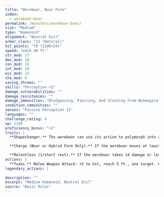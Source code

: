```yaml
---
title: "Wereboar, Boar Form"
index:
  - wereboar-boar
permalink: /monsters/wereboar-boar/
size: "Medium"
type: "Humanoid"
alignment: "Neutral Evil"
armor_class: "11 (Natural)"
hit_points: "78 (12d8+24)"
speed: "walk 40 ft."
str_mod: 17
dex_mod: 10
con_mod: 15
int_mod: 10
wis_mod: 11
cha_mod: 8
saving_throws: ""
skills: "Perception +2"
damage_vulnerabilities: ""
damage_resistances: ""
damage_immunities: "Bludgeoning, Piercing, And Slashing From Nonmagical Weapons That Aren'T Silvered"
condition_immunities: ""
senses: "Passive Perception 12"
languages: ""
challenge_rating: 4
xp: 1100
proficiency_bonus: "+2"
traits: |
  **Shapechanger.** The wereboar can use its action to polymorph into a boar-humanoid hybrid or into a boar, or back into its true form, which is humanoid. Its statistics, other than its AC, are the same in each form. Any equipment it is wearing or carrying isn't transformed. It reverts to its true form if it dies.

  **Charge (Boar or Hybrid Form Only).** If the wereboar moves at least 15 feet straight toward a target and then hits it with its tusks on the same turn, the target takes an extra 7 (2d6) slashing damage. If the target is a creature, it must succeed on a DC 13 Strength saving throw or be knocked prone.

  **Relentless (1/short rest).** If the wereboar takes 14 damage or less that would reduce it to 0 hit points, it is reduced to 1 hit point instead.
actions: |
  **Tusks.** Melee Weapon Attack: +5 to hit, reach 5 ft., one target. Hit: 10 (2d6 + 3) slashing damage. If the target is a humanoid, it must succeed on a DC 12 Constitution saving throw or be cursed with wereboar lycanthropy.  
legendary_actions: |
  
description: ""
excerpt: "Medium Humanoid, Neutral Evil"
source: "Basic Rules"
---
```

